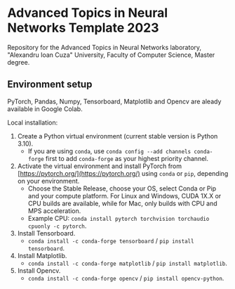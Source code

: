# Advanced Topics in Neural Networks Template 2023

Repository for the Advanced Topics in Neural Networks laboratory, "Alexandru Ioan Cuza" University, Faculty of Computer Science, Master degree.

## Environment setup

PyTorch, Pandas, Numpy, Tensorboard, Matplotlib and Opencv are aleady available in Google Colab.

Local installation: 
1. Create a Python virtual environment (current stable version is Python 3.10).
    * If you are using `conda`, use `conda config --add channels conda-forge` first to add `conda-forge` as your highest priority channel.
3. Activate the virtual environment and install PyTorch from [https://pytorch.org/](https://pytorch.org/) using `conda` or `pip`, depending on your environment.
    * Choose the Stable Release, choose your OS, select Conda or Pip and your compute platform. For Linux and Windows, CUDA 1X.X or CPU builds are available, while for Mac, only builds with CPU and MPS acceleration.
    * Example CPU: ```conda install pytorch torchvision torchaudio cpuonly -c pytorch```.
4. Install Tensorboard.
    * `conda install -c conda-forge tensorboard` / `pip install tensorboard`.
5. Install Matplotlib.
    * `conda install -c conda-forge matplotlib` / `pip install matplotlib`.
6. Install Opencv.
    * `conda install -c conda-forge opencv` / `pip install opencv-python`.
